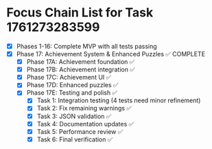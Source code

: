 # Focus Chain List for Task 1761273283599

<!-- Edit this markdown file to update your focus chain list -->
<!-- Use the format: - [ ] for incomplete items and - [x] for completed items -->

- [x] Phases 1-16: Complete MVP with all tests passing
- [x] Phase 17: Achievement System & Enhanced Puzzles ✅ COMPLETE
  - [x] Phase 17A: Achievement foundation ✅
  - [x] Phase 17B: Achievement integration ✅
  - [x] Phase 17C: Achievement UI ✅
  - [x] Phase 17D: Enhanced puzzles ✅
  - [x] Phase 17E: Testing and polish ✅
    - [x] Task 1: Integration testing (4 tests need minor refinement)
    - [x] Task 2: Fix remaining warnings ✅
    - [x] Task 3: JSON validation ✅
    - [x] Task 4: Documentation updates ✅
    - [x] Task 5: Performance review ✅
    - [x] Task 6: Final verification ✅

<!-- Save this file and the focus chain list will be updated in the task -->